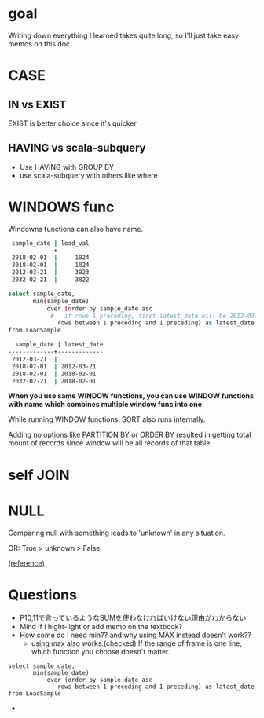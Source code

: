 # goal
Writing down everything I learned takes quite long, so I'll just take easy memos on this doc.

# CASE
## IN vs EXIST
EXIST is better choice since it's quicker

## HAVING vs scala-subquery
- Use HAVING with GROUP BY
- use scala-subquery with others like where

# WINDOWS func
Windowns functions can also have name.

```bash
 sample_date | load_val
-------------+----------
 2018-02-01  |     1024
 2018-02-01  |     1024
 2012-03-21  |     3923
 2032-02-21  |     3822

select sample_date,
       min(sample_date)
           over (order by sample_date asc
            #   if rows 1 preceding, first latest_date will be 2012-03-21
              rows between 1 preceding and 1 preceding) as latest_date
from LoadSample

  sample_date | latest_date
-------------+-------------
 2012-03-21  | 
 2018-02-01  | 2012-03-21
 2018-02-01  | 2018-02-01
 2032-02-21  | 2018-02-01
```

**When you use same WINDOW functions, you can use WINDOW functions with name which combines multiple window func into one.**

While running WINDOW functions, SORT also runs internally.

Adding no options like PARTITION BY or ORDER BY resulted in getting total mount of records since window will be all records of that table.

# self JOIN

# NULL
Comparing null with something leads to 'unknown' in any situation.

OR: True > unknown > False

[(reference)](https://www.techscore.com/tech/sql/SQL6/06_03.html/#:~:text=%E8%87%AA%E5%B7%B1%E7%B5%90%E5%90%88%E3%81%A8%E3%81%AF%E5%90%8C%E3%81%98,%E5%90%8C%E3%81%98%E3%81%A0%E3%81%A8%E3%81%84%E3%81%86%E7%82%B9%E3%81%A7%E3%81%99%E3%80%82)

# Questions
- P10,11で言っているようなSUMを使わなければいけない理由がわからない
- Mind if I hight-light or add memo on the textbook?
- How come do I need min?? and why using MAX instead doesn't work??
  - using max also works.(checked) If the range of frame is one line, which function you choose doesn't matter.
```
select sample_date,
       min(sample_date)
           over (order by sample_date asc
              rows between 1 preceding and 1 preceding) as latest_date
from LoadSample
```


- 